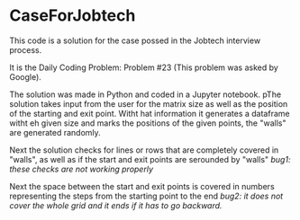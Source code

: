 # CaseForJobtech
This code is a solution for the case possed in the Jobtech interview process.

It is the Daily Coding Problem: Problem #23 (This problem was asked by Google).

The solution was made in Python and coded in a Jupyter notebook.
pThe solution takes input from the user for the matrix size as well as the position of the starting and exit point. Witht hat information it generates a dataframe witht eh given size and marks the positions of the given points, the "walls" are generated randomly.

Next the solution checks for lines or rows that are completely covered in "walls", as well as if the start and exit points are serounded by "walls" *bug1: these checks are not working properly*

Next the space between the start and exit points is covered in numbers representing the steps from the starting point to the end *bug2: it does not cover the whole grid and it ends if it has to go backward.*
